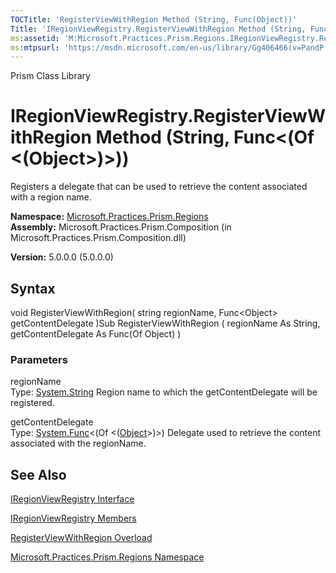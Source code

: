 ```yaml
---
TOCTitle: 'RegisterViewWithRegion Method (String, Func(Object))'
Title: 'IRegionViewRegistry.RegisterViewWithRegion Method (String, Func(Object)) (Microsoft.Practices.Prism.Regions)'
ms:assetid: 'M:Microsoft.Practices.Prism.Regions.IRegionViewRegistry.RegisterViewWithRegion(System.String,System.Func{System.Object})'
ms:mtpsurl: 'https://msdn.microsoft.com/en-us/library/Gg406466(v=PandP.50)'
---
```


Prism Class Library

IRegionViewRegistry.RegisterViewWithRegion Method (String, Func&lt;(Of &lt;(Object&gt;)&gt;))
=================================================================================================

Registers a delegate that can be used to retrieve the content associated with a region name.

**Namespace:** [Microsoft.Practices.Prism.Regions](https://msdn.microsoft.com/n:microsoft.practices.prism.regions)
**Assembly:** Microsoft.Practices.Prism.Composition (in Microsoft.Practices.Prism.Composition.dll)

**Version:** 5.0.0.0 (5.0.0.0)

## Syntax


void RegisterViewWithRegion( string regionName, Func&lt;Object&gt; getContentDelegate )Sub RegisterViewWithRegion ( regionName As String, getContentDelegate As Func(Of Object) )

### Parameters

regionName  
Type: [System.String](http://msdn.microsoft.com/en-us/library/s1wwdcbf)
Region name to which the getContentDelegate will be registered.

getContentDelegate  
Type: [System.Func](http://msdn.microsoft.com/en-us/library/bb534960)&lt;(Of &lt;([Object](http://msdn.microsoft.com/en-us/library/e5kfa45b)&gt;)&gt;)
Delegate used to retrieve the content associated with the regionName.

See Also
--------


[IRegionViewRegistry Interface](https://msdn.microsoft.com/t:microsoft.practices.prism.regions.iregionviewregistry)

[IRegionViewRegistry Members](https://msdn.microsoft.com/allmembers.t:microsoft.practices.prism.regions.iregionviewregistry)

[RegisterViewWithRegion Overload](https://msdn.microsoft.com/overload:microsoft.practices.prism.regions.iregionviewregistry.registerviewwithregion)

[Microsoft.Practices.Prism.Regions Namespace](https://msdn.microsoft.com/n:microsoft.practices.prism.regions)
